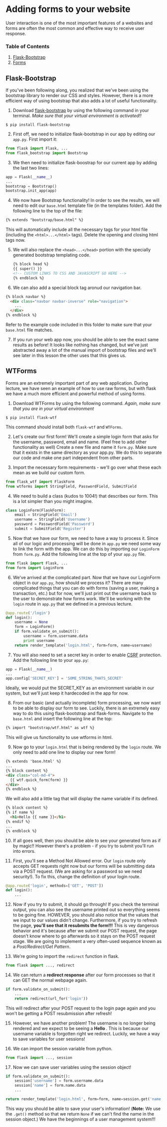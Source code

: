 # Adding forms to your website

User interaction is one of the most important features of a websites and forms are often the most common and effective way to receive user response.

### Table of Contents
1. [Flask-Bootstrap](#flask-bootstrap)
2. [Forms](#wtforms)


## Flask-Bootstrap
If you've been following along, you realized that we've been using the bootstrap library to render our CSS and styles. However, there is a more efficient way of using bootstrap that also adds a lot of useful functionality.

1. Download [flask-bootstrap](https://pythonhosted.org/Flask-Bootstrap/) by using the following command in your terminal. *Make sure that your virtual environment is activated!!*
  ```
  $ pip install flask-bootstrap
  ```

2. First off, we need to initialize flask-bootstrap in our app by editing our ```app.py```. First import it:
  ```python
  from flask import Flask, ...
  from flask_bootstrap import Bootstrap

  ```
3. We then need to initialize flask-boostrap for our current app by adding the last two lines:
  ```python
  app = Flask(__name__)
  ...
  bootstrap = Bootstrap()
  bootstrap.init_app(app)
  ```

4. We now have Bootstrap functionality! In order to see the results, we will need to edit our ```base.html``` template file (in the templates folder). Add the following line to the top of the file:
  ```html
  {% extends "bootstrap/base.html" %}
  ```
  This will automatically include all the necessary tags for your html file (including the ```<html>...</html>``` tags). Delete the opening and closing html tags now.

5. We will also replace the ```<head>...</head>``` portion with the specially generated bootstrap templating code.
    ```html
    {% block head %}
    {{ super() }}
    <!-- CUSTOM LINKS TO CSS AND JAVASCRIPT GO HERE -->
    {% endblock %}
    ```
6. We can also add a special block tag aronud our navigation bar.
  ```html
  {% block navbar %}
    <div class="navbar navbar-inverse" role="navigation">
      ...
    </div>
  {% endblock %}
  ```
  Refer to the example code included in this folder to make sure that your ```base.html``` file matches.

7. If you run your web app now, you should be able to see the exact same results as before! It looks like nothing has changed, but we've just abstracted away a lot of the manual import of bootstrap files and we'll see later in this lesson the other uses that this gives us.


## WTForms
Forms are an extremely important part of any web application. During lecture, we have seen an example of how to use raw forms, but with flask we have a much more efficient and powerful method of using forms.

1. Download WTForms by using the following command. *Again, make sure that you are in your virtual environment*
  ```
  $ pip install flask-wtf
  ```
  This command should install both ```flask-wtf``` and ```WTForms```.

2. Let's create our first form! We'll create a simple login form that asks for the username, password, email and name. (Feel free to add other functionality as well) Create a new file and name it ```form.py```. Make sure that it exists in the same directory as your app.py. We do this to separate our code and make one part independent from other parts.

3. Import the necessary form requirements - we'll go over what these each mean as we build our custom form.
  ```python
  from flask_wtf import FlaskForm
  from wtforms import StringField, PasswordField, SubmitField
  ```

4. We need to build a class (kudos to 1004!) that describes our form. This is a lot simpler than you might imagine.
  ```python
  class LoginForm(FlaskForm):
      email = StringField('Email')
      username = StringField('Username')
      password = PasswordField('Password')
      submit = SubmitField('Register')
  ```

5. Now that we have our form, we need to have a way to process it. Since all of our logic and processing will be done in ```app.py``` we need some way to link the form with the app. We can do this by importing our ```LoginForm``` from ```form.py```. Add the following line at the top of your ```app.py``` file.
  ```python
  from flask import Flask, ...
  from form import LoginForm
  ```

6. We've arrived at the complicated part. Now that we have our LoginForm object in our ```app.py```, how should we process it? There are many complicated things that you can do with forms (saving a user, making a transaction, etc.) but for now, we'll just print out the username back to the user to demonstrate how forms work. We'll be working with the ```login``` route in ```app.py``` that we defined in a previous lecture.
  ```python
  @app.route('/login')
  def login():
      username = None
      form = LoginForm()
      if form.validate_on_submit():
          username = form.username.data
          print username
      return render_template('login.html', form=form, name=username)
  ```

7. You will also need to set a secret key in order to enable [CSRF](https://en.wikipedia.org/wiki/Cross-site_request_forgery) protection. Add the following line to your ```app.py```:
  ```python
  app = Flask(__name__)
  ...
  app.config['SECRET_KEY'] = 'SOME_STRING_THATS_SECRET'
  ```
  Ideally, we would put the SECRET_KEY as an environment variable in our system, but we'll just keep it hardecoded in the app for now.

8. From our basic (and actually incomplete) form processing, we now want to be able to display our form to see. Luckily, there is an extremely easy way to do this using flask-bootstrap and flask-forms. Navigate to the ```base.html``` and insert the following line at the top:
  ```html
  {% import "bootstrap/wtf.html" as wtf %}
  ```
  This will give us functionality to use wtforms in html.

9. Now go to your ```login.html``` that is being rendered by the ```login``` route. We only need to add one line to display our new form!
  ```html
  {% extends 'base.html' %}
  ...
  {% block content %}
  <div class="col-md-4">
    {{ wtf.quick_form(form) }}
  </div>
  {% endblock %}

  ```
  We will also add a little tag that will display the name variable if its defined.
  ```html
  {% block content %}
  {% if name %}
    <h1>Hello {{ name }}</h1>
  {% endif %}
  ...
  {% endblock %}
  ```
10. If all goes well, then you should be able to see your generated form as if by magic!! However there's a problem - if you try to submit you'll run into errors.

11. First, you'll see a Method Not Allowed error. Our ```login``` route only accepts GET requests right now but our forms will be submitting data via a POST request. (We are asking for a password so we need security!). To fix this, change the definition of your login route.
  ```python
  @app.route('login', methods=['GET', 'POST'])
  def login():
      ...
  ```

12. Now if you try to submit, it should go through! If you check the terminal output, you can also see the username printed out so everything seems to be going fine. HOWEVER, you should also notice that the values that we input to our values didn't change. Furthermore, if you try to refresh the page, **you'll see that it resubmits the form!!!** This is vey dangerous behavior and it's because after we submit our POST request, the page doesn't know where to go afterwards so it stays on the POST request stage. We are going to implement a very often-used sequence known as a *Post/Redirect/Get Pattern*.

13. We're going to import the ```redirect``` function in flask.
  ```python
  from flask import ..., redirect
  ```

14. We can return a **redirect response** after our form processes so that it can GET the normal webpage again.
  ```python
  if form.validate_on_submit():
      ...
      return redirect(url_for('login'))

  ```
  This will redirect after your POST request to the login page again and you won't be getting a POST resubmission after refresh!


15. However, we have another problem! The username is no longer being rendered and we expect to be seeing a **Hello <username>**. This is because our username variable is forgotten right we redirect. Luckily, we have a way to save variables for user sessions!

16. We can import the session variable from python.
  ```python
  from flask import ..., session
  ```

17. Now we can save user variables using the session object!
  ```python
  if form.validate_on_submit():
      session['username'] = form.username.data
      session['name'] = form.name.data
      ...

  return render_template('login.html', form=form, name=session.get('name'))
  ```
  This way you should be able to save your user's information! (**Note:** We use the ```.get()``` method so that we return ```None``` if we can't find the name in the session object.) We have the beginnings of a user management system!!!
